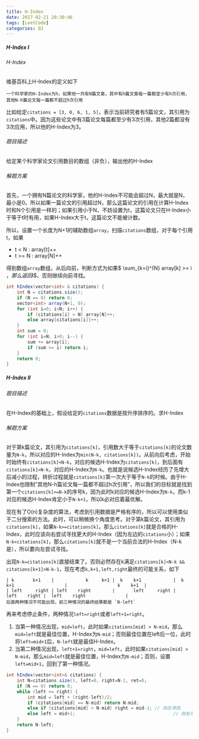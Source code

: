```yaml
---
title: H-Index
date: 2017-02-21 20:30:46
tags: [LeetCode]
categories: OJ
---
```


##### H-Index I
###### H-Index
维基百科上H-Index的定义如下

    一个科学家的H-Index为h，如果他一共有N篇文章，其中有h篇文章每一篇都至少有h次引用，其他N-h篇论文每一篇都不超过h次引用

比如给定`citations = [3, 0, 6, 1, 5]`，表示当前研究者有5篇论文，其引用为`citations`中。因为这些论文中有3篇论文每篇都至少有3次引用，其他2篇都没有3次应用，所以他的H-Index为3。
###### 题目描述
给定某个科学家论文引用数目的数组（非负），输出他的H-Index
###### 解题方案
首先，一个拥有N篇论文的科学家，他的H-Index不可能会超过N，最大就是N，最小是0。所以如果一篇论文的引用超过N，那么这篇论文的引用在计算H-Index时和N个引用是一样的；如果引用小于N，不妨设置为t，这篇论文只在H-Index小于等于t时有用，如果H-Index大于t，这篇论文不能被计数。

所以，设置一个长度为N+1的辅助数组`array`，扫描`citations`数组，对于每个引用t，如果
- t < N   : array[t]++
- t >= N : array[N]++

得到数组`array`数组，从后向前，判断方式为如果$ \sum_{k=i}^{N} array[k] >= i $，那么返回$i$，否则继续向前寻找。
```java
int hIndex(vector<int> & citations) {
    int N = citations.size();
    if (N == 0) return 0;
    vector<int> array(N+1, 0);
    for (int i=0; i<N; i++) {
        if (citations[i] > N) array[N]++;
        else array[citations[i]]++;
    }
    int sum = 0;
    for (int i=N; i>0; i--) {
        sum += array[i];
        if (sum >= i) return i;
    }
    return 0;
}
```

##### H-Index II
###### 题目描述
在H-Index的基础上，假设给定的`citations`数据是按升序排序的。求H-Index
###### 解题方案
对于第k篇论文，其引用为`citations[k]`，引用数大于等于`citations[k]`的论文数量为`N-k`，所以对应的H-Index为`min(N-k, citations[k])`。从前向后考虑，开始时始终有`citations[k]<N-k`，对应的候选H-Index为`citations[k]`，到后面有`citations[k]>N-k`，对应的H-Index为`N-k`。也就是说候选H-Index经历了先增大后减小的过程，转折过程就是`citations[k]`第一次大于等于`N-k`的时候。由于H-Index也限制“其他N-h篇论文每一篇都不超过h次引用”，所以我们的目标就是找到第一个`citations[k]>=N-k`的序号k，因为此时k对应的候选H-Index为`N-k`，而k-1对应的候选H-Index肯定小于`N-k+1`，所以k必对应着最优解。

现在有了O(n)复杂度的算法，考虑到引用数据是严格有序的，所以可以使用类似于二分搜索的方法。此时，可以稍微换个角度思考。对于第k篇论文，其引用为`citations[k]`，如果`N-k>=citations[k]`，那么`citations[k]`就是合格的H-Index，此时应该向右尝试寻找更大的H-Index（因为左边的`citations`小）；如果`N-k<citations[k]`，那么`citations[k]`就不是一个当前合法的H-Index（N-k是），所以要向左尝试寻找。

出现`N-k=citations[k]`直接结束了。否则必然存在k满足`citations[k]<N-k && citations[k+1]>N-k-1`，现在考虑`k,k+1,left,right`最终的可能关系，如下

    | k       k+1    |            k     k+1 |  k    k+1            |  k   k+1                   |                   k    k+1  |
    | left     right | left    right        |       left     right |              left    right |  left    right               |
    后面两种情况不可能出现，前三种情况的最终结果都是 `N-left`

再来考虑停止条件，两种情况`left=right`或者`left+1=right`。
1. 当第一种情况出现，`mid=left`，此时如果`citations[mid] > N-mid`，那么`mid=left`就是最佳位置，H-Index为`N-mid`；否则最佳位置在left后一位，此时将`left=mid+1`后，`N-left`就是最佳H-Index。
2. 当第二种情况出现，`left+1=right`，`mid=left`，此时如果`citations[mid] > N-mid`，那么`mid=left`就是最佳位置，H-Index为`N-mid`；否则，设置`left=mid+1`，回到了第一种情况。

```java
int hIndex(vector<int>& citations) {
    int N=citations.size(), left=0, right=N-1, ret=0;
    if (N == 0) return 0;
    while (left <= right) {
        int mid = left + (right-left)/2;
        if (citations[mid] == N-mid) return N-mid;
        else if (citations[mid] > N-mid) right = mid-1; // 向左寻找
        else left = mid+1;                                     // 向右寻找
    }
    return N-left;
}
```